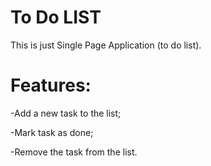# To Do LIST
This is just Single Page Application (to do list).
# Features:

 -Add a new task to the list;
 
 -Mark task as done;
 
 -Remove the task from the list.
